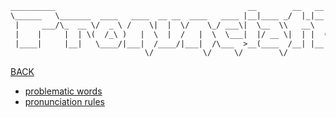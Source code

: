 ~~~ txt
__________                                           __        __   __               
\______   \_______  ____   ____  __ __  ____   ____ |__|____ _/  |_|__| ____   ____  
 |     ___/\_  __ \/  _ \ /    \|  |  \/    \_/ ___\|  \__  \\   __\  |/  _ \ /    \ 
 |    |     |  | \(  /_\ )   |  \  |  /   |  \  \___|  |/ __ \|  | |  (  /_\ )   |  \
 |____|     |__|   \____/|___|  /____/|___|  /\___  >__(____  /__| |__|\____/|___|  /
                              \/           \/     \/        \/                    \/ 
~~~

[BACK](../README.md)

- [problematic words](./problematic_words.md)
- [pronunciation rules](./pronunciation_rules.md)